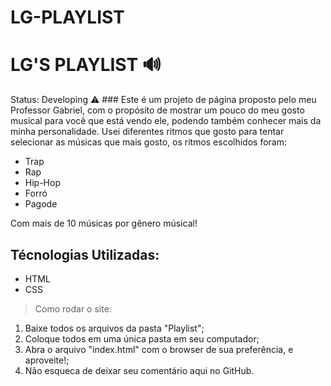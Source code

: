 # LG-PLAYLIST
<h1>LG'S PLAYLIST 🔊 </h1>
Status: Developing ⚠️
### Este é um projeto de página proposto pelo meu Professor Gabriel, com o propósito de mostrar um pouco do meu gosto musical para você que está vendo ele, podendo também conhecer mais da minha personalidade. Usei diferentes ritmos que gosto para tentar selecionar as músicas que mais gosto, os ritmos escolhidos foram:

+ Trap
+ Rap
+ Hip-Hop
+ Forró
+ Pagode 
       
Com mais de 10 músicas por gênero músical!

## Técnologias Utilizadas:
 + HTML
 + CSS
> Como rodar o site:
1) Baixe todos os arquivos da pasta "Playlist";
2) Coloque todos em uma única pasta em seu computador;
3) Abra o arquivo "index.html" com o browser de sua preferência, e aproveite!;
4) Não esqueca de deixar seu comentário aqui no GitHub.
